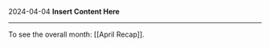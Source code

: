 2024-04-04
__Insert Content Here__
_______________________
To see the overall month: [[April Recap]].